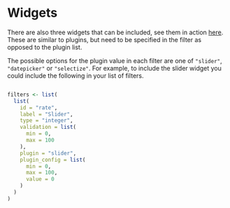 # Widgets

There are also three widgets that can be included, see them in action [here](https://querybuilder.js.org/demo.html#widgets). These are similar to plugins, but need to be specified in the filter as opposed to the plugin list.

The possible options for the plugin value in each filter are one of `"slider"`, `"datepicker"` or `"selectize"`. For example, to include the slider widget you could include the following in your list of filters.

```r

filters <- list(
  list(
    id = "rate",
    label = "Slider",
    type = "integer",
    validation = list(
      min = 0,
      max = 100
    ),
    plugin = "slider",
    plugin_config = list(
      min = 0,
      max = 100,
      value = 0
    )
  )
)

```
